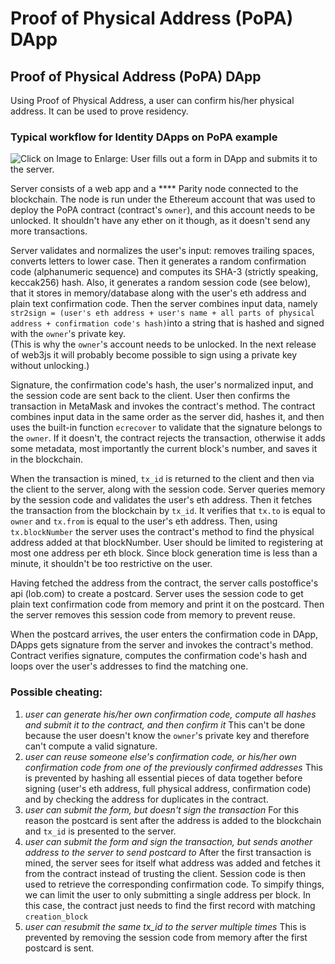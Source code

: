 # Proof of Physical Address (PoPA) DApp

## Proof of Physical Address (PoPA) DApp

Using Proof of Physical Address, a user can confirm his/her physical address. It can be used to prove residency.

### **Typical workflow for Identity DApps on PoPA example**

![ Click on Image to Enlarge: User fills out a form in DApp and submits it to the server.](../../../../.gitbook/assets/proof-of-address.png)

Server consists of a web app and a **** Parity node connected to the blockchain. The node is run under the Ethereum account that was used to deploy the PoPA contract (contract's `owner`), and this account needs to be unlocked. It shouldn't have any ether on it though, as it doesn't send any more transactions.

Server validates and normalizes the user's input: removes trailing spaces, converts letters to lower case. Then it generates a random confirmation code (alphanumeric sequence) and computes its SHA-3 (strictly speaking, keccak256) hash. Also, it generates a random session code (see below), that it stores in memory/database along with the user's eth address and plain text confirmation code. Then the server combines input data, namely `str2sign = (user's eth address + user's name + all parts of physical address + confirmation code's hash)`into a string that is hashed and signed with the `owner`'s private key. \
(This is why the `owner`'s account needs to be unlocked. In the next release of web3js it will probably become possible to sign using a private key without unlocking.)

Signature, the confirmation code's hash, the user's normalized input, and the session code are sent back to the client. User then confirms the transaction in MetaMask and invokes the contract's method. The contract combines input data in the same order as the server did, hashes it, and then uses the built-in function `ecrecover` to validate that the signature belongs to the `owner`. If it doesn't, the contract rejects the transaction, otherwise it adds some metadata, most importantly the current block's number, and saves it in the blockchain.

When the transaction is mined, `tx_id` is returned to the client and then via the client to the server, along with the session code. Server queries memory by the session code and validates the user's eth address. Then it fetches the transaction from the blockchain by `tx_id`. It verifies that `tx.to` is equal to `owner` and `tx.from` is equal to the user's eth address. Then, using `tx.blockNumber` the server uses the contract's method to find the physical address added at that blockNumber. User should be limited to registering at most one address per eth block. Since block generation time is less than a minute, it shouldn't be too restrictive on the user.

Having fetched the address from the contract, the server calls postoffice's api (lob.com) to create a postcard. Server uses the session code to get plain text confirmation code from memory and print it on the postcard. Then the server removes this session code from memory to prevent reuse.

When the postcard arrives, the user enters the confirmation code in DApp, DApps gets signature from the server and invokes the contract's method. Contract verifies signature, computes the confirmation code's hash and loops over the user's addresses to find the matching one.

### Possible cheating:&#x20;

1. _user can generate his/her own confirmation code, compute all hashes and submit it to the contract, and then confirm it_ This can't be done because the user doesn't know the `owner`'s private key and therefore can't compute a valid signature.&#x20;
2. _user can reuse someone else's confirmation code, or his/her own confirmation code from one of the previously confirmed addresses_ This is prevented by hashing all essential pieces of data together before signing (user's eth address, full physical address, confirmation code) and by checking the address for duplicates in the contract.&#x20;
3. _user can submit the form, but doesn't sign the transaction_ For this reason the postcard is sent after the address is added to the blockchain and `tx_id` is presented to the server.&#x20;
4. _user can submit the form and sign the transaction, but sends another address to the server to send postcard to_ After the first transaction is mined, the server sees for itself what address was added and fetches it from the contract instead of trusting the client. Session code is then used to retrieve the corresponding confirmation code. To simpify things, we can limit the user to only submitting a single address per block. In this case, the contract just needs to find the first record with matching `creation_block`
5. _user can resubmit the same tx\_id to the server multiple times_ This is prevented by removing the session code from memory after the first postcard is sent.
